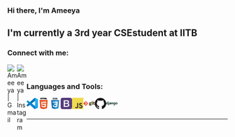 ### Hi there, I'm Ameeya

## I'm currently a 3rd year CSEstudent at IITB

### Connect with me:

[<img align="left" alt="Ameeya | Gmail" width="22px" src="https://cdn.jsdelivr.net/npm/simple-icons@v3/icons/gmail.svg" />][gmail]
[<img align="left" alt="Ameeya | Instagram" width="22px" src="https://cdn.jsdelivr.net/npm/simple-icons@v3/icons/instagram.svg" />][instagram]

<br />

### Languages and Tools:

[<img align="left" alt="Visual Studio Code" width="26px" src="https://raw.githubusercontent.com/github/explore/80688e429a7d4ef2fca1e82350fe8e3517d3494d/topics/visual-studio-code/visual-studio-code.png" />][vscode]
[<img align="left" alt="HTML5" width="26px" src="https://raw.githubusercontent.com/github/explore/80688e429a7d4ef2fca1e82350fe8e3517d3494d/topics/html/html.png" />][html]
[<img align="left" alt="CSS3" width="26px" src="https://raw.githubusercontent.com/github/explore/80688e429a7d4ef2fca1e82350fe8e3517d3494d/topics/css/css.png" />][css]
[<img align="left" alt="Terminal" width="26px" src="https://raw.githubusercontent.com/github/explore/80688e429a7d4ef2fca1e82350fe8e3517d3494d/topics/bootstrap/bootstrap.png" />][bootstrap]
[<img align="left" alt="JavaScript" width="26px" src="https://raw.githubusercontent.com/github/explore/80688e429a7d4ef2fca1e82350fe8e3517d3494d/topics/javascript/javascript.png" />][js]
[<img align="left" alt="Git" width="26px" src="https://raw.githubusercontent.com/github/explore/80688e429a7d4ef2fca1e82350fe8e3517d3494d/topics/git/git.png" />][git]
[<img align="left" alt="GitHub" width="26px" src="https://raw.githubusercontent.com/github/explore/78df643247d429f6cc873026c0622819ad797942/topics/github/github.png" />][github]
[<img align="left" alt="Terminal" width="26px" src="https://raw.githubusercontent.com/github/explore/80688e429a7d4ef2fca1e82350fe8e3517d3494d/topics/django/django.png" />][django]

<br />
<br />

---

[gmail]: mailto:ameeya.sethy@gmail.com
[instagram]: https://instagram.com/one_wayyy_boy
[vscode]: https://code.visualstudio.com/
[html]: https://www.w3schools.com/html/default.asp
[css]: https://www.w3schools.com/Css/
[bootstrap]: https://getbootstrap.com/
[js]: https://www.w3schools.com/js/DEFAULT.asp
[git]: https://git-scm.com/
[github]: https://github.com/
[django]: https://www.djangoproject.com/
